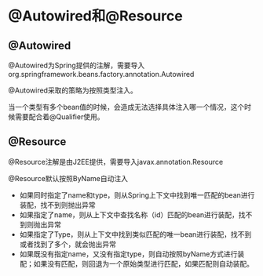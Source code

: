 # @Autowired和@Resource
## @Autowired
@Autowired为Spring提供的注解，需要导入org.springframework.beans.factory.annotation.Autowired

@Autowired采取的策略为按照类型注入。

当一个类型有多个bean值的时候，会造成无法选择具体注入哪一个情况，这个时候需要配合着@Qualifier使用。

## @Resource
@Resource注解是由J2EE提供，需要导入javax.annotation.Resource

@Resource默认按照ByName自动注入

- 如果同时指定了name和type，则从Spring上下文中找到唯一匹配的bean进行装配，找不到则抛出异常
- 如果指定了name，则从上下文中查找名称（id）匹配的bean进行装配，找不到则抛出异常
- 如果指定了Type，则从上下文中找到类似匹配的唯一bean进行装配，找不到或者找到了多个，就会抛出异常
- 如果既没有指定name，又没有指定type，则自动按照byName方式进行装配；如果没有匹配，则回退为一个原始类型进行匹配，如果匹配则自动装配。

